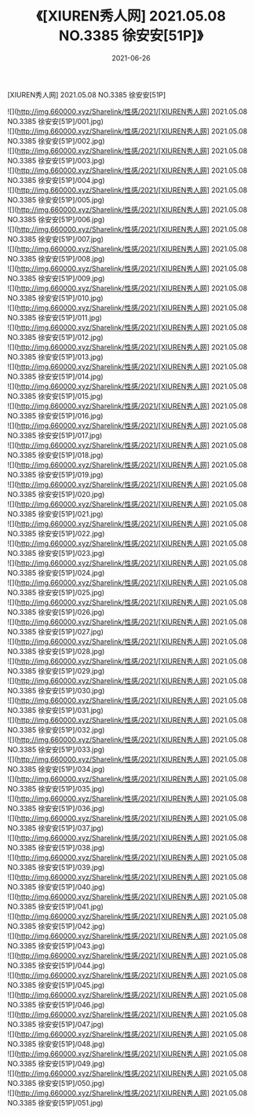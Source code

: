 ﻿---
layout: post
title:  《[XIUREN秀人网] 2021.05.08 NO.3385 徐安安[51P]》
date:   2021-06-26
img: http://img.660000.xyz/Sharelink/性感/2021/[XIUREN秀人网] 2021.05.08 NO.3385 徐安安[51P]/000.jpg
categories: [美女, 清纯, 唯美]
---

[XIUREN秀人网] 2021.05.08 NO.3385 徐安安[51P]

  ![](http://img.660000.xyz/Sharelink/性感/2021/[XIUREN秀人网] 2021.05.08 NO.3385 徐安安[51P]/001.jpg) <br> ![](http://img.660000.xyz/Sharelink/性感/2021/[XIUREN秀人网] 2021.05.08 NO.3385 徐安安[51P]/002.jpg) <br> ![](http://img.660000.xyz/Sharelink/性感/2021/[XIUREN秀人网] 2021.05.08 NO.3385 徐安安[51P]/003.jpg) <br> ![](http://img.660000.xyz/Sharelink/性感/2021/[XIUREN秀人网] 2021.05.08 NO.3385 徐安安[51P]/004.jpg) <br> ![](http://img.660000.xyz/Sharelink/性感/2021/[XIUREN秀人网] 2021.05.08 NO.3385 徐安安[51P]/005.jpg) <br> ![](http://img.660000.xyz/Sharelink/性感/2021/[XIUREN秀人网] 2021.05.08 NO.3385 徐安安[51P]/006.jpg) <br> ![](http://img.660000.xyz/Sharelink/性感/2021/[XIUREN秀人网] 2021.05.08 NO.3385 徐安安[51P]/007.jpg) <br> ![](http://img.660000.xyz/Sharelink/性感/2021/[XIUREN秀人网] 2021.05.08 NO.3385 徐安安[51P]/008.jpg) <br> ![](http://img.660000.xyz/Sharelink/性感/2021/[XIUREN秀人网] 2021.05.08 NO.3385 徐安安[51P]/009.jpg) <br> ![](http://img.660000.xyz/Sharelink/性感/2021/[XIUREN秀人网] 2021.05.08 NO.3385 徐安安[51P]/010.jpg) <br> ![](http://img.660000.xyz/Sharelink/性感/2021/[XIUREN秀人网] 2021.05.08 NO.3385 徐安安[51P]/011.jpg) <br> ![](http://img.660000.xyz/Sharelink/性感/2021/[XIUREN秀人网] 2021.05.08 NO.3385 徐安安[51P]/012.jpg) <br> ![](http://img.660000.xyz/Sharelink/性感/2021/[XIUREN秀人网] 2021.05.08 NO.3385 徐安安[51P]/013.jpg) <br> ![](http://img.660000.xyz/Sharelink/性感/2021/[XIUREN秀人网] 2021.05.08 NO.3385 徐安安[51P]/014.jpg) <br> ![](http://img.660000.xyz/Sharelink/性感/2021/[XIUREN秀人网] 2021.05.08 NO.3385 徐安安[51P]/015.jpg) <br> ![](http://img.660000.xyz/Sharelink/性感/2021/[XIUREN秀人网] 2021.05.08 NO.3385 徐安安[51P]/016.jpg) <br> ![](http://img.660000.xyz/Sharelink/性感/2021/[XIUREN秀人网] 2021.05.08 NO.3385 徐安安[51P]/017.jpg) <br> ![](http://img.660000.xyz/Sharelink/性感/2021/[XIUREN秀人网] 2021.05.08 NO.3385 徐安安[51P]/018.jpg) <br> ![](http://img.660000.xyz/Sharelink/性感/2021/[XIUREN秀人网] 2021.05.08 NO.3385 徐安安[51P]/019.jpg) <br> ![](http://img.660000.xyz/Sharelink/性感/2021/[XIUREN秀人网] 2021.05.08 NO.3385 徐安安[51P]/020.jpg) <br> ![](http://img.660000.xyz/Sharelink/性感/2021/[XIUREN秀人网] 2021.05.08 NO.3385 徐安安[51P]/021.jpg) <br> ![](http://img.660000.xyz/Sharelink/性感/2021/[XIUREN秀人网] 2021.05.08 NO.3385 徐安安[51P]/022.jpg) <br> ![](http://img.660000.xyz/Sharelink/性感/2021/[XIUREN秀人网] 2021.05.08 NO.3385 徐安安[51P]/023.jpg) <br> ![](http://img.660000.xyz/Sharelink/性感/2021/[XIUREN秀人网] 2021.05.08 NO.3385 徐安安[51P]/024.jpg) <br> ![](http://img.660000.xyz/Sharelink/性感/2021/[XIUREN秀人网] 2021.05.08 NO.3385 徐安安[51P]/025.jpg) <br> ![](http://img.660000.xyz/Sharelink/性感/2021/[XIUREN秀人网] 2021.05.08 NO.3385 徐安安[51P]/026.jpg) <br> ![](http://img.660000.xyz/Sharelink/性感/2021/[XIUREN秀人网] 2021.05.08 NO.3385 徐安安[51P]/027.jpg) <br> ![](http://img.660000.xyz/Sharelink/性感/2021/[XIUREN秀人网] 2021.05.08 NO.3385 徐安安[51P]/028.jpg) <br> ![](http://img.660000.xyz/Sharelink/性感/2021/[XIUREN秀人网] 2021.05.08 NO.3385 徐安安[51P]/029.jpg) <br> ![](http://img.660000.xyz/Sharelink/性感/2021/[XIUREN秀人网] 2021.05.08 NO.3385 徐安安[51P]/030.jpg) <br> ![](http://img.660000.xyz/Sharelink/性感/2021/[XIUREN秀人网] 2021.05.08 NO.3385 徐安安[51P]/031.jpg) <br> ![](http://img.660000.xyz/Sharelink/性感/2021/[XIUREN秀人网] 2021.05.08 NO.3385 徐安安[51P]/032.jpg) <br> ![](http://img.660000.xyz/Sharelink/性感/2021/[XIUREN秀人网] 2021.05.08 NO.3385 徐安安[51P]/033.jpg) <br> ![](http://img.660000.xyz/Sharelink/性感/2021/[XIUREN秀人网] 2021.05.08 NO.3385 徐安安[51P]/034.jpg) <br> ![](http://img.660000.xyz/Sharelink/性感/2021/[XIUREN秀人网] 2021.05.08 NO.3385 徐安安[51P]/035.jpg) <br> ![](http://img.660000.xyz/Sharelink/性感/2021/[XIUREN秀人网] 2021.05.08 NO.3385 徐安安[51P]/036.jpg) <br> ![](http://img.660000.xyz/Sharelink/性感/2021/[XIUREN秀人网] 2021.05.08 NO.3385 徐安安[51P]/037.jpg) <br> ![](http://img.660000.xyz/Sharelink/性感/2021/[XIUREN秀人网] 2021.05.08 NO.3385 徐安安[51P]/038.jpg) <br> ![](http://img.660000.xyz/Sharelink/性感/2021/[XIUREN秀人网] 2021.05.08 NO.3385 徐安安[51P]/039.jpg) <br> ![](http://img.660000.xyz/Sharelink/性感/2021/[XIUREN秀人网] 2021.05.08 NO.3385 徐安安[51P]/040.jpg) <br> ![](http://img.660000.xyz/Sharelink/性感/2021/[XIUREN秀人网] 2021.05.08 NO.3385 徐安安[51P]/041.jpg) <br> ![](http://img.660000.xyz/Sharelink/性感/2021/[XIUREN秀人网] 2021.05.08 NO.3385 徐安安[51P]/042.jpg) <br> ![](http://img.660000.xyz/Sharelink/性感/2021/[XIUREN秀人网] 2021.05.08 NO.3385 徐安安[51P]/043.jpg) <br> ![](http://img.660000.xyz/Sharelink/性感/2021/[XIUREN秀人网] 2021.05.08 NO.3385 徐安安[51P]/044.jpg) <br> ![](http://img.660000.xyz/Sharelink/性感/2021/[XIUREN秀人网] 2021.05.08 NO.3385 徐安安[51P]/045.jpg) <br> ![](http://img.660000.xyz/Sharelink/性感/2021/[XIUREN秀人网] 2021.05.08 NO.3385 徐安安[51P]/046.jpg) <br> ![](http://img.660000.xyz/Sharelink/性感/2021/[XIUREN秀人网] 2021.05.08 NO.3385 徐安安[51P]/047.jpg) <br> ![](http://img.660000.xyz/Sharelink/性感/2021/[XIUREN秀人网] 2021.05.08 NO.3385 徐安安[51P]/048.jpg) <br> ![](http://img.660000.xyz/Sharelink/性感/2021/[XIUREN秀人网] 2021.05.08 NO.3385 徐安安[51P]/049.jpg) <br> ![](http://img.660000.xyz/Sharelink/性感/2021/[XIUREN秀人网] 2021.05.08 NO.3385 徐安安[51P]/050.jpg) <br> ![](http://img.660000.xyz/Sharelink/性感/2021/[XIUREN秀人网] 2021.05.08 NO.3385 徐安安[51P]/051.jpg) <br>
